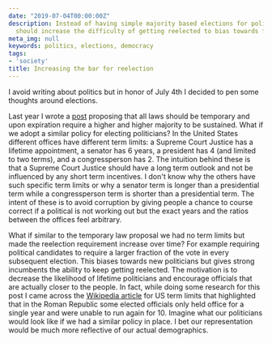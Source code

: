```yaml
---
date: "2019-07-04T00:00:00Z"
description: Instead of having simple majority based elections for politicians we
  should increase the difficulty of getting reelected to bias towards fresh candidates.
meta_img: null
keywords: politics, elections, democracy
tags:
- 'society'
title: Increasing the bar for reelection
---
```


I avoid writing about politics but in honor of July 4th I decided to pen some thoughts around elections.

Last year I wrote a [post](http://dangoldin.com/2017/11/25/make-all-laws-temporary/) proposing that all laws should be temporary and upon expiration require a higher and higher majority to be sustained. What if we adopt a similar policy for electing politicians? In the United States different offices have different term limits: a Supreme Court Justice has a lifetime appointment, a senator has 6 years, a president has 4 (and limited to two terms), and a congressperson has 2. The intuition behind these is that a Supreme Court Justice should have a long term outlook and not be influenced by any short term incentives. I don't know why the others have such specific term limits or why a senator term is longer than a presidential term while a congressperson term is shorter than a presidential term. The intent of these is to avoid corruption by giving people a chance to course correct if a political is not working out but the exact years and the ratios between the offices feel arbitrary.

What if similar to the temporary law proposal we had no term limits but made the reelection requirement increase over time? For example requiring political candidates to require a larger fraction of the vote in every subsequent election. This biases towards new politicians but gives strong incumbents the ability to keep getting reelected. The motivation is to decrease the likelihood of lifetime politicians and encourage officials that are actually closer to the people. In fact, while doing some research for this post I came across the [Wikipedia article](https://en.wikipedia.org/wiki/Term_limits_in_the_United_States) for US term limits that highlighted that in the Roman Republic some elected officials only held office for a single year and were unable to run again for 10. Imagine what our politicians would look like if we had a similar policy in place. I bet our representation would be much more reflective of our actual demographics.
